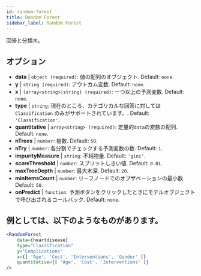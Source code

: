 ```yaml
---
id: random-forest
title: Random Forest
sidebar_label: Random Forest
---
```


回帰と分類木。

## オプション

* __data__ | `object (required)`: 値の配列のオブジェクト. Default: `none`.
* __y__ | `string (required)`: アウトカム変数. Default: `none`.
* __x__ | `(array<string>|string) (required)`: 一つ以上の予測変数. Default: `none`.
* __type__ | `string`: 現在のところ、カテゴリカルな回答に対しては `Classification` のみがサポートされています。. Default: `'Classification'`.
* __quantitative__ | `array<string> (required)`: 定量的`data`の変数の配列. Default: `none`.
* __nTrees__ | `number`: 樹数. Default: `50`.
* __nTry__ | `number`: 各分割でチェックする予測変数の数. Default: `1`.
* __impurityMeasure__ | `string`: 不純物量. Default: `'gini'`.
* __scoreThreshold__ | `number`: スプリットしきい値. Default: `0.01`.
* __maxTreeDepth__ | `number`: 最大木深. Default: `20`.
* __minItemsCount__ | `number`: リーフノードでのオブザベーションの最小数. Default: `50`.
* __onPredict__ | `function`: 予測ボタンをクリックしたときにモデルオブジェクトで呼び出されるコールバック. Default: `none`.


## 例としては、以下のようなものがあります。

```jsx live
<RandomForest 
    data={heartdisease} 
    type="Classification"
    y="Complications"
    x={[ 'Age', 'Cost', 'Interventions', 'Gender' ]}
    quantitative={[ 'Age', 'Cost', 'Interventions' ]}
/>
```

